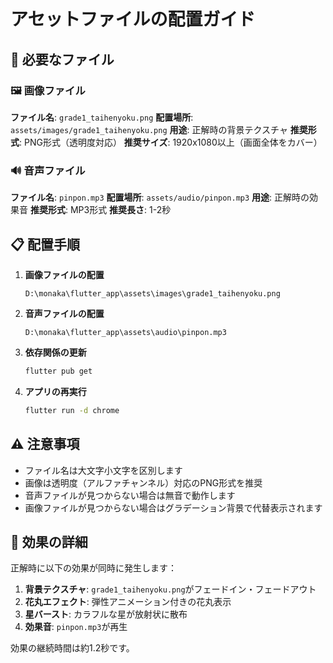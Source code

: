 # アセットファイルの配置ガイド

## 📁 必要なファイル

### 🖼️ 画像ファイル
**ファイル名**: `grade1_taihenyoku.png`
**配置場所**: `assets/images/grade1_taihenyoku.png`
**用途**: 正解時の背景テクスチャ
**推奨形式**: PNG形式（透明度対応）
**推奨サイズ**: 1920x1080以上（画面全体をカバー）

### 🔊 音声ファイル
**ファイル名**: `pinpon.mp3`
**配置場所**: `assets/audio/pinpon.mp3`
**用途**: 正解時の効果音
**推奨形式**: MP3形式
**推奨長さ**: 1-2秒

## 📋 配置手順

1. **画像ファイルの配置**
   ```
   D:\monaka\flutter_app\assets\images\grade1_taihenyoku.png
   ```

2. **音声ファイルの配置**
   ```
   D:\monaka\flutter_app\assets\audio\pinpon.mp3
   ```

3. **依存関係の更新**
   ```bash
   flutter pub get
   ```

4. **アプリの再実行**
   ```bash
   flutter run -d chrome
   ```

## ⚠️ 注意事項

- ファイル名は大文字小文字を区別します
- 画像は透明度（アルファチャンネル）対応のPNG形式を推奨
- 音声ファイルが見つからない場合は無音で動作します
- 画像ファイルが見つからない場合はグラデーション背景で代替表示されます

## 🎨 効果の詳細

正解時に以下の効果が同時に発生します：
1. **背景テクスチャ**: `grade1_taihenyoku.png`がフェードイン・フェードアウト
2. **花丸エフェクト**: 弾性アニメーション付きの花丸表示
3. **星バースト**: カラフルな星が放射状に散布
4. **効果音**: `pinpon.mp3`が再生

効果の継続時間は約1.2秒です。